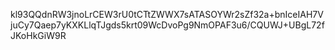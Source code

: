 kl93QQdnRW3jnoLrCEW3rU0tCTtZWWX7sATASOYWr2sZf32a+bnIceIAH7VjuCy7Qaep7yKXKLlqTJgds5krt09WcDvoPg9NmOPAF3u6/CQUWJ+UBgL72fJKoHkGiW9R